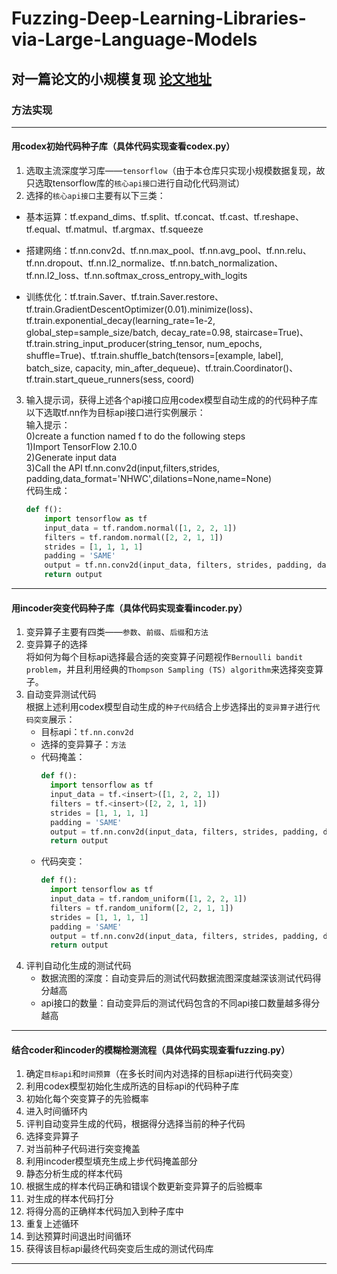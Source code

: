 # Fuzzing-Deep-Learning-Libraries-via-Large-Language-Models
## 对一篇论文的小规模复现 [论文地址](https://arxiv.org/abs/2212.14834 "悬停显示")
### 方法实现
---
#### 用codex初始代码种子库（具体代码实现查看codex.py）
1. 选取主流深度学习库——`tensorflow`（由于本仓库只实现小规模数据复现，故只选取tensorflow库的`核心api接口`进行自动化代码测试）
2. 选择的`核心api接口`主要有以下三类：  
* 基本运算：tf.expand_dims、tf.split、tf.concat、tf.cast、tf.reshape、tf.equal、tf.matmul、tf.argmax、tf.squeeze  
- 搭建网络：tf.nn.conv2d、tf.nn.max_pool、tf.nn.avg_pool、tf.nn.relu、tf.nn.dropout、tf.nn.l2_normalize、tf.nn.batch_normalization、tf.nn.l2_loss、tf.nn.softmax_cross_entropy_with_logits  
* 训练优化：tf.train.Saver、tf.train.Saver.restore、tf.train.GradientDescentOptimizer(0.01).minimize(loss)、tf.train.exponential_decay(learning_rate=1e-2, global_step=sample_size/batch, decay_rate=0.98, staircase=True)、tf.train.string_input_producer(string_tensor, num_epochs, shuffle=True)、tf.train.shuffle_batch(tensors=[example, label], batch_size, capacity, min_after_dequeue)、tf.train.Coordinator()、tf.train.start_queue_runners(sess, coord)   
3. 输入提示词，获得上述各个api接口应用codex模型自动生成的的代码种子库  
以下选取tf.nn作为目标api接口进行实例展示：  
输入提示：  
    0)create a function named f to do the following steps   
    1)Import TensorFlow 2.10.0  
    2)Generate input data    
    3)Call the API tf.nn.conv2d(input,filters,strides, padding,data_format='NHWC',dilations=None,name=None)  
代码生成：  
      ```python   
      def f():  
          import tensorflow as tf  
          input_data = tf.random.normal([1, 2, 2, 1])  
          filters = tf.random.normal([2, 2, 1, 1])  
          strides = [1, 1, 1, 1]  
          padding = 'SAME'  
          output = tf.nn.conv2d(input_data, filters, strides, padding, data_format='NHWC', dilations=None, name=None)  
          return output
---
#### 用incoder突变代码种子库（具体代码实现查看incoder.py）
1. 变异算子主要有四类——`参数`、`前缀`、`后缀`和`方法`
2. 变异算子的选择  
将如何为每个目标api选择最合适的突变算子问题视作`Bernoulli bandit problem`，并且利用经典的`Thompson Sampling (TS) algorithm`来选择突变算子。
3. 自动变异测试代码  
根据上述利用codex模型自动生成的`种子代码`结合上步选择出的`变异算子`进行`代码突变`展示：  
    * 目标api：`tf.nn.conv2d`  
    - 选择的变异算子：`方法`
    * 代码掩盖：
        ```python
        def f():
          import tensorflow as tf
          input_data = tf.<insert>([1, 2, 2, 1])
          filters = tf.<insert>([2, 2, 1, 1])
          strides = [1, 1, 1, 1]
          padding = 'SAME'
          output = tf.nn.conv2d(input_data, filters, strides, padding, data_format='NHWC', dilations=None, name=None)
          return output
    - 代码突变：
        ```python 
        def f():
          import tensorflow as tf
          input_data = tf.random_uniform([1, 2, 2, 1])
          filters = tf.random_uniform([2, 2, 1, 1])
          strides = [1, 1, 1, 1]
          padding = 'SAME'
          output = tf.nn.conv2d(input_data, filters, strides, padding, data_format='NHWC', dilations=None, name=None)
          return output

4. 评判自动化生成的测试代码  
    * 数据流图的深度：自动变异后的测试代码数据流图深度越深该测试代码得分越高
    - api接口的数量：自动变异后的测试代码包含的不同api接口数量越多得分越高
---
#### 结合coder和incoder的模糊检测流程（具体代码实现查看fuzzing.py）
1. 确定`目标api`和`时间预算`（在多长时间内对选择的目标api进行代码突变）
2. 利用codex模型初始化生成所选的目标api的代码种子库
3. 初始化每个突变算子的先验概率
4. 进入时间循环内
5. 评判自动变异生成的代码，根据得分选择当前的种子代码
6. 选择变异算子
7. 对当前种子代码进行突变掩盖
8. 利用incoder模型填充生成上步代码掩盖部分
9. 静态分析生成的样本代码
10. 根据生成的样本代码正确和错误个数更新变异算子的后验概率
11. 对生成的样本代码打分
12. 将得分高的正确样本代码加入到种子库中
13. 重复上述循环
14. 到达预算时间退出时间循环
15. 获得该目标api最终代码突变后生成的测试代码库
---
     



